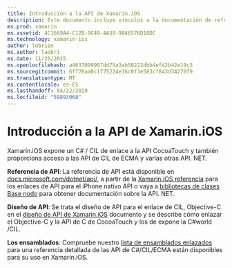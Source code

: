 ```yaml
---
title: Introducción a la API de Xamarin.iOS
description: Este documento incluye vínculos a la documentación de referencia de API de Xamarin, una guía que describe el diseño de API de Xamarin.iOS y una lista de ensamblados que están disponibles para su uso en desarrollo de Xamarin.
ms.prod: xamarin
ms.assetid: 4C1669A4-C12B-9C49-4A39-9046576D10DC
ms.technology: xamarin-ios
author: lobrien
ms.author: laobri
ms.date: 11/25/2015
ms.openlocfilehash: a4637099907dd75a3ab58222dbb4ef42b42e19c3
ms.sourcegitcommit: 6f728aa0c1775224e16c0f3e583cf843d34270f9
ms.translationtype: MT
ms.contentlocale: es-ES
ms.lasthandoff: 04/22/2019
ms.locfileid: "59893068"
---
```

# <a name="xamarinios-api-overview"></a>Introducción a la API de Xamarin.iOS

Xamarin.iOS expone un C# / CIL de enlace a la API CocoaTouch y también proporciona acceso a las API de CIL de ECMA y varias otras API. NET.

 **Referencia de API**: La referencia de API está disponible en [docs.microsoft.com/dotnet/api/](https://docs.microsoft.com/dotnet/api/), a partir de la [Xamarin.iOS referencia](https://docs.microsoft.com/dotnet/api/?view=xamarin-ios-sdk-12) para los enlaces de API para el iPhone nativo API o vaya a [bibliotecas de clases Base nodo](https://docs.microsoft.com/dotnet/api/?view=xamarinios-10.8) para obtener documentación sobre la API. NET.

 **Diseño de API**: Se trata el diseño de API para el enlace de CIL, Objective-C en el [diseño de API de Xamarin.iOS](~/ios/internals/api-design/index.md) documento y se describe cómo enlazar el Objective-C y la API de C de CocoaTouch y los de expone la C#world /CIL.

 **Los ensamblados**: Compruebe nuestro [lista de ensamblados enlazados](~/cross-platform/internals/available-assemblies.md) para una referencia detallada de las API de C#/CIL/ECMA están disponibles para su uso en Xamarin.iOS.

